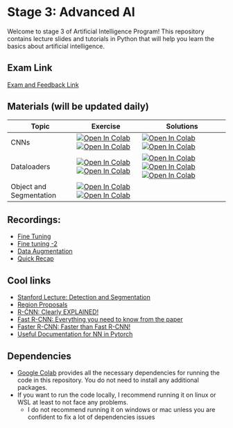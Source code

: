 # Stage 3: Advanced AI

Welcome to stage 3 of Artificial Intelligence Program! This repository contains lecture slides and tutorials in Python
that will help you learn the basics about artificial intelligence.

## Exam Link

[Exam and Feedback Link](https://naeemullah-khan.github.io/KAAAI24B2/)

## Materials (will be updated daily)

| Topic                   | Exercise                                                                                                                                                                                                                                                                                                                                 | Solutions                                                                                                                                                                                                                                                                                                                                                                                                                                                                                             |                    
|-------------------------|------------------------------------------------------------------------------------------------------------------------------------------------------------------------------------------------------------------------------------------------------------------------------------------------------------------------------------------|-------------------------------------------------------------------------------------------------------------------------------------------------------------------------------------------------------------------------------------------------------------------------------------------------------------------------------------------------------------------------------------------------------------------------------------------------------------------------------------------------------|
| CNNs                    | [![Open In Colab](https://colab.research.google.com/assets/colab-badge.svg)](https://colab.research.google.com/drive/1Dyrj86y3ENO2xxS0YMo5oqtzenl20DXO)  [![Open In Colab](https://colab.research.google.com/assets/colab-badge.svg)](https://colab.research.google.com/drive/1DxgGmHlY0h1Vj4S34kUxuylbJZpiX_r-)                         | [![Open In Colab](https://colab.research.google.com/assets/colab-badge.svg)](https://drive.google.com/file/d/1eUcW2BpZ68NpxvytWgVv2xKEDGPpYPkM/view?usp=sharing) [![Open In Colab](https://colab.research.google.com/assets/colab-badge.svg)](https://drive.google.com/file/d/1nGVj11gp4QNyRDSnfwVnbX1vl_qeUhwX/view?usp=sharing)                                                                                                                                                                     |
| Dataloaders             | [![Open In Colab](https://colab.research.google.com/assets/colab-badge.svg)](https://colab.research.google.com/drive/1ERPJ5RS87xqAIfpDXgk79MTl9uY_5aFo)  [![Open In Colab](https://colab.research.google.com/assets/colab-badge.svg)](https://colab.research.google.com/drive/1cUrQJJU55FmvuXkMFkjGv_UqV_DDDCAo?usp=sharing)             | [![Open In Colab](https://colab.research.google.com/assets/colab-badge.svg)](https://drive.google.com/file/d/1n-9D4PwPrvwLVs4G4dm8RYxC6AB7Y62f/view?usp=sharing) [![Open In Colab](https://colab.research.google.com/assets/colab-badge.svg)](https://colab.research.google.com/drive/1DLV5_yK1skGTgGzUmwNPQ0QYRoY8BBK9?usp=sharing) [![Open In Colab](https://colab.research.google.com/assets/colab-badge.svg)](https://drive.google.com/file/d/1veQPe68flPxVEpngxDVUHdV3NPrmPuD4/view?usp=sharing) |
| Object and Segmentation | [![Open In Colab](https://colab.research.google.com/assets/colab-badge.svg)](https://colab.research.google.com/drive/1kolP6Inm6oyYD8M-JXm8flign1BIXwuU?usp=sharing)  [![Open In Colab](https://colab.research.google.com/assets/colab-badge.svg)](https://colab.research.google.com/drive/1-TyTixdD2khGS1IVbhG3gLQzgTjsLoQ6?usp=sharing) || 

## Recordings:

- [Fine Tuning](https://lyraedigital-my.sharepoint.com/:v:/g/personal/ali_mohammad_ga-universe_com/Ea9iWYK8vJ5GlDuA7R4cuJ0BAJ8m4Wak7zfl9jO4U254eQ?e=RrJqm4)
- [Fine tuning -2](https://youtu.be/Rt3t4PVI-kM)
- [Data Augmentation](https://youtu.be/bG0-5dMEUHk)
- [Quick Recap](https://www.youtube.com/watch?v=MnZo74VdujA)

## Cool links

- [Stanford Lecture: Detection and Segmentation](https://www.youtube.com/watch?v=nDPWywWRIRo)
- [Region Proposals](https://www.youtube.com/watch?v=6ykvU9WuIws)
- [R-CNN: Clearly EXPLAINED!](https://www.youtube.com/watch?v=nJzQDpppFj0)
- [Fast R-CNN: Everything you need to know from the paper](https://youtu.be/5gAq6BZ87aA)
- [Faster R-CNN: Faster than Fast R-CNN!](https://www.youtube.com/watch?v=auHkGHM-x_M)
- [Useful Documentation for NN in Pytorch](https://pytorch.org/tutorials/beginner/basics/buildmodel_tutorial.html)

## Dependencies

- [Google Colab](https://colab.research.google.com) provides all the necessary dependencies for running the code in this
  repository. You do not need to install any additional packages.
- If you want to run the code locally, I recommend running it on linux or WSL at least to not face any problems.
    - I do not recommend running it on windows or mac unless you are confident to fix a lot of dependencies issues




